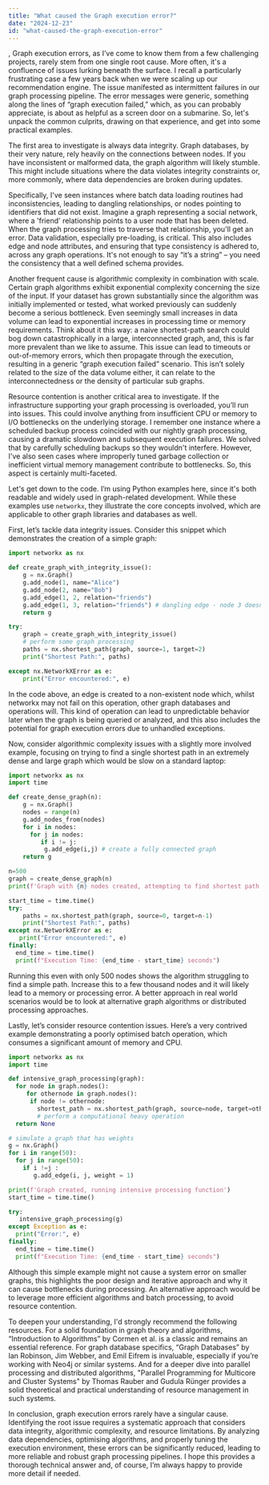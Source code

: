```yaml
---
title: "What caused the Graph execution error?"
date: "2024-12-23"
id: "what-caused-the-graph-execution-error"
---
```


,  Graph execution errors, as I’ve come to know them from a few challenging projects, rarely stem from one single root cause. More often, it's a confluence of issues lurking beneath the surface. I recall a particularly frustrating case a few years back when we were scaling up our recommendation engine. The issue manifested as intermittent failures in our graph processing pipeline. The error messages were generic, something along the lines of “graph execution failed,” which, as you can probably appreciate, is about as helpful as a screen door on a submarine. So, let's unpack the common culprits, drawing on that experience, and get into some practical examples.

The first area to investigate is always data integrity. Graph databases, by their very nature, rely heavily on the connections between nodes. If you have inconsistent or malformed data, the graph algorithm will likely stumble. This might include situations where the data violates integrity constraints or, more commonly, where data dependencies are broken during updates.

Specifically, I've seen instances where batch data loading routines had inconsistencies, leading to dangling relationships, or nodes pointing to identifiers that did not exist. Imagine a graph representing a social network, where a 'friend' relationship points to a user node that has been deleted. When the graph processing tries to traverse that relationship, you'll get an error. Data validation, especially pre-loading, is critical. This also includes edge and node attributes, and ensuring that type consistency is adhered to, across any graph operations. It's not enough to say “it’s a string” – you need the consistency that a well defined schema provides.

Another frequent cause is algorithmic complexity in combination with scale. Certain graph algorithms exhibit exponential complexity concerning the size of the input. If your dataset has grown substantially since the algorithm was initially implemented or tested, what worked previously can suddenly become a serious bottleneck. Even seemingly small increases in data volume can lead to exponential increases in processing time or memory requirements. Think about it this way: a naive shortest-path search could bog down catastrophically in a large, interconnected graph, and, this is far more prevalent than we like to assume. This issue can lead to timeouts or out-of-memory errors, which then propagate through the execution, resulting in a generic “graph execution failed” scenario. This isn’t solely related to the size of the data volume either, it can relate to the interconnectedness or the density of particular sub graphs.

Resource contention is another critical area to investigate. If the infrastructure supporting your graph processing is overloaded, you’ll run into issues. This could involve anything from insufficient CPU or memory to I/O bottlenecks on the underlying storage. I remember one instance where a scheduled backup process coincided with our nightly graph processing, causing a dramatic slowdown and subsequent execution failures. We solved that by carefully scheduling backups so they wouldn't interfere. However, I've also seen cases where improperly tuned garbage collection or inefficient virtual memory management contribute to bottlenecks. So, this aspect is certainly multi-faceted.

Let's get down to the code. I’m using Python examples here, since it's both readable and widely used in graph-related development. While these examples use `networkx`, they illustrate the core concepts involved, which are applicable to other graph libraries and databases as well.

First, let’s tackle data integrity issues. Consider this snippet which demonstrates the creation of a simple graph:

```python
import networkx as nx

def create_graph_with_integrity_issue():
    g = nx.Graph()
    g.add_node(1, name="Alice")
    g.add_node(2, name="Bob")
    g.add_edge(1, 2, relation="friends")
    g.add_edge(1, 3, relation="friends") # dangling edge - node 3 doesn't exist
    return g

try:
    graph = create_graph_with_integrity_issue()
    # perform some graph processing
    paths = nx.shortest_path(graph, source=1, target=2)
    print("Shortest Path:", paths)

except nx.NetworkXError as e:
    print("Error encountered:", e)
```

In the code above, an edge is created to a non-existent node which, whilst networkx may not fail on this operation, other graph databases and operations will. This kind of operation can lead to unpredictable behavior later when the graph is being queried or analyzed, and this also includes the potential for graph execution errors due to unhandled exceptions.

Now, consider algorithmic complexity issues with a slightly more involved example, focusing on trying to find a single shortest path in an extremely dense and large graph which would be slow on a standard laptop:

```python
import networkx as nx
import time

def create_dense_graph(n):
    g = nx.Graph()
    nodes = range(n)
    g.add_nodes_from(nodes)
    for i in nodes:
      for j in nodes:
         if i != j:
          g.add_edge(i,j) # create a fully connected graph
    return g

n=500
graph = create_dense_graph(n)
print(f'Graph with {n} nodes created, attempting to find shortest path between 0 and {n-1}')

start_time = time.time()
try:
    paths = nx.shortest_path(graph, source=0, target=n-1)
    print("Shortest Path:", paths)
except nx.NetworkXError as e:
   print("Error encountered:", e)
finally:
  end_time = time.time()
  print(f"Execution Time: {end_time - start_time} seconds")
```

Running this even with only 500 nodes shows the algorithm struggling to find a simple path. Increase this to a few thousand nodes and it will likely lead to a memory or processing error. A better approach in real world scenarios would be to look at alternative graph algorithms or distributed processing approaches.

Lastly, let’s consider resource contention issues. Here’s a very contrived example demonstrating a poorly optimised batch operation, which consumes a significant amount of memory and CPU.

```python
import networkx as nx
import time

def intensive_graph_processing(graph):
  for node in graph.nodes():
     for othernode in graph.nodes():
      if node != othernode:
        shortest_path = nx.shortest_path(graph, source=node, target=othernode, weight="weight")
        # perform a computational heavy operation
  return None

# simulate a graph that has weights
g = nx.Graph()
for i in range(50):
  for j in range(50):
    if i !=j :
       g.add_edge(i, j, weight = 1)

print(f'Graph created, running intensive processing function')
start_time = time.time()

try:
   intensive_graph_processing(g)
except Exception as e:
  print("Error:", e)
finally:
  end_time = time.time()
  print(f"Execution Time: {end_time - start_time} seconds")
```

Although this simple example might not cause a system error on smaller graphs, this highlights the poor design and iterative approach and why it can cause bottlenecks during processing. An alternative approach would be to leverage more efficient algorithms and batch processing, to avoid resource contention.

To deepen your understanding, I'd strongly recommend the following resources. For a solid foundation in graph theory and algorithms, “Introduction to Algorithms” by Cormen et al. is a classic and remains an essential reference. For graph database specifics, “Graph Databases” by Ian Robinson, Jim Webber, and Emil Eifrem is invaluable, especially if you’re working with Neo4j or similar systems. And for a deeper dive into parallel processing and distributed algorithms, "Parallel Programming for Multicore and Cluster Systems" by Thomas Rauber and Gudula Rünger provides a solid theoretical and practical understanding of resource management in such systems.

In conclusion, graph execution errors rarely have a singular cause. Identifying the root issue requires a systematic approach that considers data integrity, algorithmic complexity, and resource limitations. By analyzing data dependencies, optimising algorithms, and properly tuning the execution environment, these errors can be significantly reduced, leading to more reliable and robust graph processing pipelines. I hope this provides a thorough technical answer and, of course, I’m always happy to provide more detail if needed.
